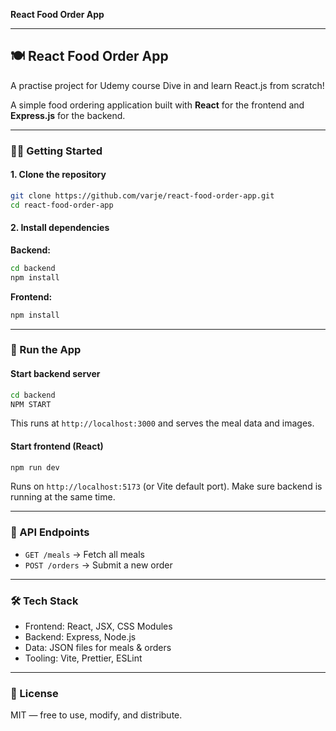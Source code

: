 **React Food Order App**

---

## 🍽️ React Food Order App
A practise project for Udemy course Dive in and learn React.js from scratch!

A simple food ordering application built with **React** for the frontend and **Express.js** for the backend.

---

### 🧑‍💻 Getting Started

#### 1. Clone the repository

```bash
git clone https://github.com/varje/react-food-order-app.git
cd react-food-order-app
```

#### 2. Install dependencies

**Backend:**

```bash
cd backend
npm install
```

**Frontend:**

```bash
npm install
```

---

### 🚀 Run the App

#### Start backend server

```bash
cd backend
NPM START
```

This runs at `http://localhost:3000` and serves the meal data and images.

#### Start frontend (React)

```bash
npm run dev
```

Runs on `http://localhost:5173` (or Vite default port).
Make sure backend is running at the same time.

---

### 📡 API Endpoints

* `GET /meals` → Fetch all meals
* `POST /orders` → Submit a new order

---

### 🛠️ Tech Stack

* Frontend: React, JSX, CSS Modules
* Backend: Express, Node.js
* Data: JSON files for meals & orders
* Tooling: Vite, Prettier, ESLint

---

### 📝 License

MIT — free to use, modify, and distribute.
